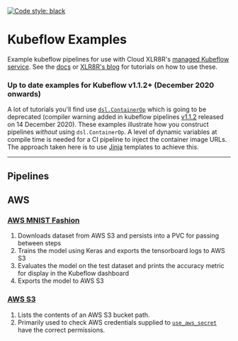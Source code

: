 [![Code style: black](https://img.shields.io/badge/code%20style-black-000000.svg)](https://github.com/psf/black)

# Kubeflow Examples
Example kubeflow pipelines for use with Cloud XLR8R's [managed Kubeflow service](https://cloudxlr8r.com/kubeflow). See the [docs](https://docs.cloudxlr8r.com/) or [XLR8R's blog](https://cloudxlr8r.com/blog) for tutorials on how to use these.


### Up to date examples for Kubeflow v1.1.2+ (December 2020 onwards)
A lot of tutorials you'll find use [`dsl.ContainerOp`](https://kubeflow-pipelines.readthedocs.io/en/stable/source/kfp.dsl.html#kfp.dsl.ContainerOp) which is going to be deprecated (compiler warning added in kubeflow pipelines [v1.1.2](https://github.com/kubeflow/pipelines/blob/1.2.0/CHANGELOG.md#112-2020-12-14) released on 14 December 2020). These examples illustrate how you construct pipelines *without* using `dsl.ContainerOp`. A level of dynamic variables at compile time is needed for a CI pipeline to inject the container image URLs. The approach taken here is to use [Jinja](https://github.com/pallets/jinja) templates to achieve this.

-----------------------------------------------------------

## Pipelines

## AWS
### [AWS MNIST Fashion](./pipelines/aws_mnist.py)
1. Downloads dataset from AWS S3 and persists into a PVC for passing between steps
2. Trains the model using Keras and exports the tensorboard logs to AWS S3
3. Evaluates the model on the test dataset and prints the accuracy metric for display in the Kubeflow dashboard
4. Exports the model to AWS S3
### [AWS S3](./pipelines/aws_s3.py)
1. Lists the contents of an AWS S3 bucket path.
2. Primarily used to check AWS credentials supplied to [`use_aws_secret`](https://kubeflow-pipelines.readthedocs.io/en/stable/source/kfp.extensions.html?highlight=use_aws_secret#kfp.aws.use_aws_secret) have the correct permissions.
